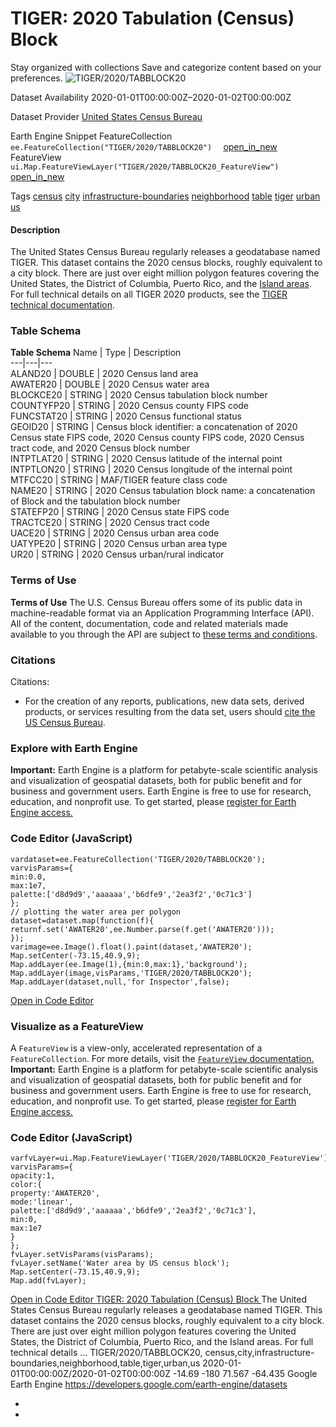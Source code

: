  
#  TIGER: 2020 Tabulation (Census) Block 
Stay organized with collections  Save and categorize content based on your preferences. 
![TIGER/2020/TABBLOCK20](https://developers.google.com/earth-engine/datasets/images/TIGER/TIGER_2020_TABBLOCK20_sample.png) 

Dataset Availability
    2020-01-01T00:00:00Z–2020-01-02T00:00:00Z 

Dataset Provider
     [ United States Census Bureau ](https://www.census.gov/programs-surveys/geography/guidance/tiger-data-products-guide.html) 

Earth Engine Snippet
     FeatureCollection `    ee.FeatureCollection("TIGER/2020/TABBLOCK20")   ` [ open_in_new ](https://code.earthengine.google.com/?scriptPath=Examples:Datasets/TIGER/TIGER_2020_TABBLOCK20)      FeatureView  `    ui.Map.FeatureViewLayer("TIGER/2020/TABBLOCK20_FeatureView")   ` [ open_in_new ](https://code.earthengine.google.com/?scriptPath=Examples:Datasets/TIGER/TIGER_2020_TABBLOCK20_FeatureView) 

Tags
     [census](https://developers.google.com/earth-engine/datasets/tags/census) [city](https://developers.google.com/earth-engine/datasets/tags/city) [infrastructure-boundaries](https://developers.google.com/earth-engine/datasets/tags/infrastructure-boundaries) [neighborhood](https://developers.google.com/earth-engine/datasets/tags/neighborhood) [table](https://developers.google.com/earth-engine/datasets/tags/table) [tiger](https://developers.google.com/earth-engine/datasets/tags/tiger) [urban](https://developers.google.com/earth-engine/datasets/tags/urban) [us](https://developers.google.com/earth-engine/datasets/tags/us)
#### Description
The United States Census Bureau regularly releases a geodatabase named TIGER. This dataset contains the 2020 census blocks, roughly equivalent to a city block. There are just over eight million polygon features covering the United States, the District of Columbia, Puerto Rico, and the [Island areas](https://www.census.gov/programs-surveys/decennial-census/decade/2020/planning-management/release/2020-island-areas-data-products.html).
For full technical details on all TIGER 2020 products, see the [TIGER technical documentation](https://www2.census.gov/geo/pdfs/maps-data/data/tiger/tgrshp2020/TGRSHP2020_TechDoc.pdf).
### Table Schema
**Table Schema**
Name | Type | Description  
---|---|---  
ALAND20 | DOUBLE | 2020 Census land area  
AWATER20 | DOUBLE | 2020 Census water area  
BLOCKCE20 | STRING | 2020 Census tabulation block number  
COUNTYFP20 | STRING | 2020 Census county FIPS code  
FUNCSTAT20 | STRING | 2020 Census functional status  
GEOID20 | STRING | Census block identifier: a concatenation of 2020 Census state FIPS code, 2020 Census county FIPS code, 2020 Census tract code, and 2020 Census block number  
INTPTLAT20 | STRING | 2020 Census latitude of the internal point  
INTPTLON20 | STRING | 2020 Census longitude of the internal point  
MTFCC20 | STRING | MAF/TIGER feature class code  
NAME20 | STRING | 2020 Census tabulation block name: a concatenation of Block and the tabulation block number  
STATEFP20 | STRING | 2020 Census state FIPS code  
TRACTCE20 | STRING | 2020 Census tract code  
UACE20 | STRING | 2020 Census urban area code  
UATYPE20 | STRING | 2020 Census urban area type  
UR20 | STRING | 2020 Census urban/rural indicator  
### Terms of Use
**Terms of Use**
The U.S. Census Bureau offers some of its public data in machine-readable format via an Application Programming Interface (API). All of the content, documentation, code and related materials made available to you through the API are subject to [these terms and conditions](https://www.census.gov/data/developers/about/terms-of-service.html).
### Citations
Citations:
  * For the creation of any reports, publications, new data sets, derived products, or services resulting from the data set, users should [cite the US Census Bureau](https://www.census.gov/about/policies/citation.html).


### Explore with Earth Engine
**Important:** Earth Engine is a platform for petabyte-scale scientific analysis and visualization of geospatial datasets, both for public benefit and for business and government users. Earth Engine is free to use for research, education, and nonprofit use. To get started, please [register for Earth Engine access.](https://console.cloud.google.com/earth-engine)
### Code Editor (JavaScript)
```
vardataset=ee.FeatureCollection('TIGER/2020/TABBLOCK20');
varvisParams={
min:0.0,
max:1e7,
palette:['d8d9d9','aaaaaa','b6dfe9','2ea3f2','0c71c3']
};
// plotting the water area per polygon
dataset=dataset.map(function(f){
returnf.set('AWATER20',ee.Number.parse(f.get('AWATER20')));
});
varimage=ee.Image().float().paint(dataset,'AWATER20');
Map.setCenter(-73.15,40.9,9);
Map.addLayer(ee.Image(1),{min:0,max:1},'background');
Map.addLayer(image,visParams,'TIGER/2020/TABBLOCK20');
Map.addLayer(dataset,null,'for Inspector',false);
```
[ Open in Code Editor ](https://code.earthengine.google.com/?scriptPath=Examples:Datasets/TIGER/TIGER_2020_TABBLOCK20)
### Visualize as a FeatureView
A `FeatureView` is a view-only, accelerated representation of a `FeatureCollection`. For more details, visit the [ `FeatureView` documentation. ](https://developers.google.com/earth-engine/guides/featureview_overview)
**Important:** Earth Engine is a platform for petabyte-scale scientific analysis and visualization of geospatial datasets, both for public benefit and for business and government users. Earth Engine is free to use for research, education, and nonprofit use. To get started, please [register for Earth Engine access.](https://console.cloud.google.com/earth-engine)
### Code Editor (JavaScript)
```
varfvLayer=ui.Map.FeatureViewLayer('TIGER/2020/TABBLOCK20_FeatureView');
varvisParams={
opacity:1,
color:{
property:'AWATER20',
mode:'linear',
palette:['d8d9d9','aaaaaa','b6dfe9','2ea3f2','0c71c3'],
min:0,
max:1e7
}
};
fvLayer.setVisParams(visParams);
fvLayer.setName('Water area by US census block');
Map.setCenter(-73.15,40.9,9);
Map.add(fvLayer);
```
[ Open in Code Editor ](https://code.earthengine.google.com/?scriptPath=Examples:Datasets/TIGER/TIGER_2020_TABBLOCK20_FeatureView)
[ TIGER: 2020 Tabulation (Census) Block  ](https://developers.google.com/earth-engine/datasets/catalog/TIGER_2020_TABBLOCK20)
The United States Census Bureau regularly releases a geodatabase named TIGER. This dataset contains the 2020 census blocks, roughly equivalent to a city block. There are just over eight million polygon features covering the United States, the District of Columbia, Puerto Rico, and the Island areas. For full technical details …
TIGER/2020/TABBLOCK20, census,city,infrastructure-boundaries,neighborhood,table,tiger,urban,us 
2020-01-01T00:00:00Z/2020-01-02T00:00:00Z
-14.69 -180 71.567 -64.435 
Google Earth Engine
https://developers.google.com/earth-engine/datasets
  * [ ](https://doi.org/https://www.census.gov/programs-surveys/geography/guidance/tiger-data-products-guide.html)
  * [ ](https://doi.org/https://developers.google.com/earth-engine/datasets/catalog/TIGER_2020_TABBLOCK20)


